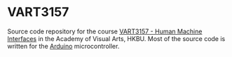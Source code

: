 # VART3157

Source code repository for the course [VART3157 - Human Machine Interfaces](https://vart3157.wordpress.com/) in the Academy of 
Visual Arts, HKBU. Most of the source code is written for the [Arduino](https://www.arduino.cc/) microcontroller. 

